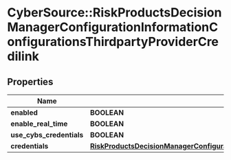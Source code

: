 # CyberSource::RiskProductsDecisionManagerConfigurationInformationConfigurationsThirdpartyProviderCredilink

## Properties
Name | Type | Description | Notes
------------ | ------------- | ------------- | -------------
**enabled** | **BOOLEAN** |  | [optional] 
**enable_real_time** | **BOOLEAN** |  | [optional] 
**use_cybs_credentials** | **BOOLEAN** |  | [optional] 
**credentials** | [**RiskProductsDecisionManagerConfigurationInformationConfigurationsThirdpartyProviderCredilinkCredentials**](RiskProductsDecisionManagerConfigurationInformationConfigurationsThirdpartyProviderCredilinkCredentials.md) |  | [optional] 


